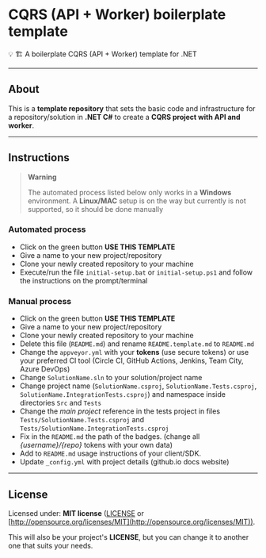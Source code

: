 # CQRS (API + Worker) boilerplate template

💡 🏗️ A boilerplate CQRS (API + Worker) template for .NET

---

## About

This is a **template repository** that sets the basic code and infrastructure for a repository/solution in **.NET C#** to create a **CQRS project with API and worker**.

---

## Instructions

> **Warning**
>
> The automated process listed below only works in a **Windows** environment. A **Linux/MAC** setup is on the way but currently is not supported, so it should be done manually

### Automated process

- Click on the green button **USE THIS TEMPLATE**
- Give a name to your new project/repository
- Clone your newly created repository to your machine
- Execute/run the file `initial-setup.bat` or `initial-setup.ps1` and follow the instructions on the prompt/terminal

### Manual process

- Click on the green button **USE THIS TEMPLATE**
- Give a name to your new project/repository
- Clone your newly created repository to your machine
- Delete this file (`README.md`) and rename `README.template.md` to `README.md`
- Change the `appveyor.yml` with your **tokens** (use secure tokens) or use your preferred CI tool (Circle CI, GitHub Actions, Jenkins, Team City, Azure DevOps)
- Change `SolutionName.sln` to your solution/project name
- Change project name (`SolutionName.csproj`, `SolutionName.Tests.csproj`, `SolutionName.IntegrationTests.csproj`) and namespace inside directories `Src` and `Tests`
- Change the *main project* reference in the tests project in files `Tests/SolutionName.Tests.csproj` and `Tests/SolutionName.IntegrationTests.csproj`
- Fix in the `README.md` the path of the badges. (change all *{username}/{repo}* tokens with your own data)
- Add to `README.md` usage instructions of your client/SDK.
- Update `_config.yml` with project details (github.io docs website)

---

## License

Licensed under: **MIT license** ([LICENSE](https://github.com/guibranco/cqrs-boilerplate-dotnet/blob/main/LICENSE) or [http://opensource.org/licenses/MIT](http://opensource.org/licenses/MIT)).

This will also be your project's **LICENSE**, but you can change it to another one that suits your needs.
